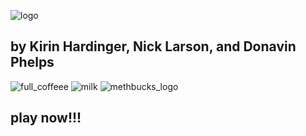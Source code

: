 ![logo](https://user-images.githubusercontent.com/89322661/232318988-a58427f8-7125-4d2f-81c0-83d0469d58cf.png)
## by Kirin Hardinger, Nick Larson, and Donavin Phelps

![full_coffeee](https://user-images.githubusercontent.com/89322661/232319034-af4eee8d-3828-4d3d-a1f3-513b839a8fbd.png)
![milk](https://user-images.githubusercontent.com/89322661/232319039-368d6a4a-f5d9-45c5-8f8c-1d24a6bfa3cb.png)
![methbucks_logo](https://user-images.githubusercontent.com/89322661/232319043-51e1beeb-fc37-4e24-b3d6-87df493464a7.png)

## play now!!!
